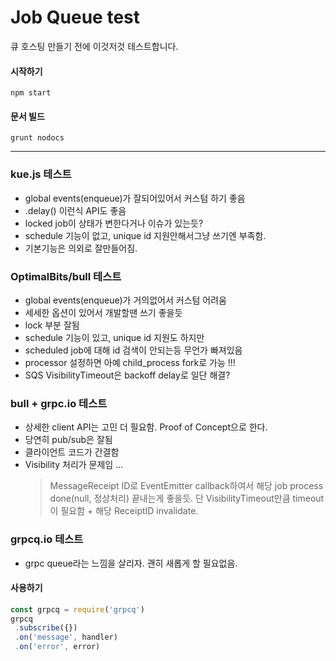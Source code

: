 # Job Queue test
큐 호스팅 만들기 전에 이것저것 테스트합니다.

#### 시작하기
`npm start`

#### 문서 빌드
`grunt nodocs`

----------------------------

### kue.js 테스트
- global events(enqueue)가 잘되어있어서 커스텀 하기 좋음
- .delay() 이런식 API도 좋음
- locked job이 상태가 변한다거나 이슈가 있는듯?
- schedule 기능이 없고, unique id 지원안해서그냥 쓰기엔 부족함.
- 기본기능은 의외로 잘만들어짐.

### OptimalBits/bull 테스트
- global events(enqueue)가 거의없어서 커스텀 어려움
- 세세한 옵션이 있어서 개발할땐 쓰기 좋을듯
- lock 부분 잘됨
- schedule 기능이 있고, unique id 지원도 하지만
- scheduled job에 대해 id 검색이 안되는등 무언가 빠져있음
- processor 설정하면 아예 child_process fork로 가능 !!!
- SQS VisibilityTimeout은 backoff delay로 일단 해결?

### bull + grpc.io 테스트
- 상세한 client API는 고민 더 필요함. Proof of Concept으로 한다.
- 당연히 pub/sub은 잘됨
- 클라이언트 코드가 간결함
- Visibility 처리가 문제임 ...
  > MessageReceipt ID로 EventEmitter callback하여서
  > 해당 job process done(null, 정상처리) 끝내는게 좋을듯.
  > 단 VisibilityTimeout만큼 timeout이 필요함 + 해당 ReceiptID invalidate.

### grpcq.io 테스트
- grpc queue라는 느낌을 살리자. 괜히 새롭게 할 필요없음.

#### 사용하기
```js
const grpcq = require('grpcq')
grpcq
 .subscribe({})
 .on('message', handler)
 .on('error', error)
```

